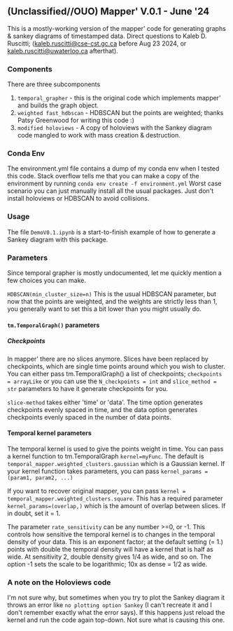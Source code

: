 ## (Unclassified//OUO) Mapper' V.0.1 - June '24
This is a mostly-working version of the mapper' code for generating graphs & sankey diagrams of timestamped data.
Direct questions to Kaleb D. Ruscitti; (kaleb.ruscitti@cse-cst.gc.ca before Aug 23 2024, or kaleb.ruscitti@uwaterloo.ca afterthat).

### Components
There are three subcomponents
1. `temporal_grapher` - this is the original code which implements mapper' and builds the graph object.
2. `weighted fast_hdbscan` - HDBSCAN but the points are weighted; thanks Patsy Greenwood for writing this code :)
3. `modified holoviews` - A copy of holoviews with the Sankey diagram code mangled to work with mass creation & destruction.

### Conda Env
The environment.yml file contains a dump of my conda env when I tested this code. 
Stack overflow tells me that you can make a copy of the environment by running 
`conda env create -f environment.yml`
Worst case scenario you can just manually install all the usual packages. Just don't install holoviews or HDBSCAN to 
avoid collisions.

### Usage
The file `DemoV0.1.ipynb` is a start-to-finish example of how to generate a Sankey diagram with this package.

### Parameters
Since temporal grapher is mostly undocumented, let me quickly mention a few choices you can make. 

`HDBSCAN(min_cluster_size=n)`
This is the usual HDBSCAN parameter, but now that the points are weighted, and the weights are strictly less than 1, you generally want to set this a bit lower than you might usually do.

#### `tm.TemporalGraph()` parameters

##### Checkpoints
In mapper' there are no slices anymore. Slices have been replaced by checkpoints, which are single time points around
which you wish to cluster. You can either pass tm.TemporalGraph() a list of checkpoints;  `checkpoints = arrayLike`
or you can use the `N_checkpoints = int` and `slice_method = str` parameters to have it generate checkpoints for you.

`slice-method` takes either 'time' or 'data'. The time option generates checkpoints evenly spaced in time, and the data
option generates checkpoints evenly spaced in the number of data points.

#### Temporal kernel parameters 
The temporal kernel is used to give the points weight in time. You can pass a kernel function to tm.TemporalGraph
`kernel=myFunc`. The default is `temporal_mapper.weighted_clusters.gaussian` which is a Gaussian kernel. If your kernel
function takes parameters, you can pass `kernel_params = (param1, param2, ...)`

If you want to recover original mapper, you can pass `kernel = temporal_mapper.weighted_clusters.square`. This has a 
required parameter `kernel_params=(overlap,)` which is the amount of overlap between slices. If in doubt, set it = 1.

The parameter `rate_sensitivity` can be any number >=0, or -1. This controls how sensitive the temporal kernel is to 
changes in the temporal density of your data. This is an exponent factor; at the default setting (= 1.) points
with double the temporal density will have a kernel that is half as wide. At sensitivity 2, double density gives 1/4 as 
wide, and so on. The option -1 sets the scale to be logarithmic; 10x as dense = 1/2 as wide.

### A note on the Holoviews code
I'm not sure why, but sometimes when you try to plot the Sankey diagram it throws an error like `no plotting option Sankey`
(I can't recreate it and I don't remember exactly what the error says). If this happens just reload the kernel and run 
the code again top-down. Not sure what is causing this one.

